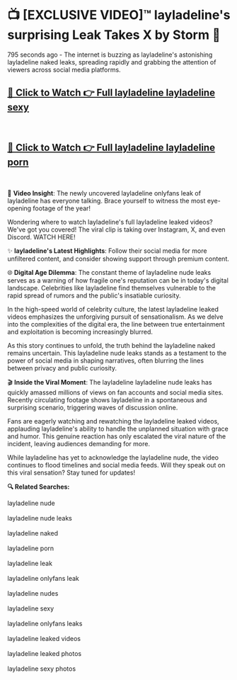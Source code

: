# 📺 [EXCLUSIVE VIDEO]™ layladeline's surprising Leak Takes X by Storm 🚀

795 seconds ago - The internet is buzzing as layladeline's astonishing layladeline naked leaks, spreading rapidly and grabbing the attention of viewers across social media platforms.

<h2><a href="https://github-6l9.pages.dev/link1">🔗 Click to Watch 👉 Full layladeline layladeline sexy</a></h2><br>
<h2><a href="https://github-6l9.pages.dev/link2">🔗 Click to Watch 👉 Full layladeline layladeline porn</a></h2><br>

🎥 **Video Insight**: The newly uncovered layladeline onlyfans leak of layladeline has everyone talking. Brace yourself to witness the most eye-opening footage of the year!

Wondering where to watch layladeline's full layladeline leaked videos? We've got you covered! The viral clip is taking over Instagram, X, and even Discord. WATCH HERE!

✨ **layladeline's Latest Highlights**: Follow their social media for more unfiltered content, and consider showing support through premium content.

🌐 **Digital Age Dilemma**: The constant theme of layladeline nude leaks serves as a warning of how fragile one's reputation can be in today's digital landscape. Celebrities like layladeline find themselves vulnerable to the rapid spread of rumors and the public's insatiable curiosity.

In the high-speed world of celebrity culture, the latest layladeline leaked videos emphasizes the unforgiving pursuit of sensationalism. As we delve into the complexities of the digital era, the line between true entertainment and exploitation is becoming increasingly blurred.

As this story continues to unfold, the truth behind the layladeline naked remains uncertain. This layladeline nude leaks stands as a testament to the power of social media in shaping narratives, often blurring the lines between privacy and public curiosity.

🎬 **Inside the Viral Moment**: The layladeline layladeline nude leaks has quickly amassed millions of views on fan accounts and social media sites. Recently circulating footage shows layladeline in a spontaneous and surprising scenario, triggering waves of discussion online.

Fans are eagerly watching and rewatching the layladeline leaked videos, applauding layladeline's ability to handle the unplanned situation with grace and humor. This genuine reaction has only escalated the viral nature of the incident, leaving audiences demanding for more.

While layladeline has yet to acknowledge the layladeline nude, the video continues to flood timelines and social media feeds. Will they speak out on this viral sensation? Stay tuned for updates!

<strong>🔍 Related Searches:</strong>

layladeline nude
<br><br>
layladeline nude leaks
<br><br>
layladeline naked
<br><br>
layladeline porn
<br><br>
layladeline leak
<br><br>
layladeline onlyfans leak
<br><br>
layladeline nudes
<br><br>
layladeline sexy
<br><br>
layladeline onlyfans leaks
<br><br>
layladeline leaked videos
<br><br>
layladeline leaked photos
<br><br>
layladeline sexy photos
<br><br>

